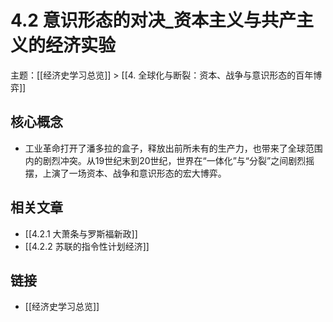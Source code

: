 # 4.2 意识形态的对决_资本主义与共产主义的经济实验

主题：[[经济史学习总览]] > [[4. 全球化与断裂：资本、战争与意识形态的百年博弈]]

## 核心概念

- 工业革命打开了潘多拉的盒子，释放出前所未有的生产力，也带来了全球范围内的剧烈冲突。从19世纪末到20世纪，世界在“一体化”与“分裂”之间剧烈摇摆，上演了一场资本、战争和意识形态的宏大博弈。

## 相关文章

- [[4.2.1 大萧条与罗斯福新政]]
- [[4.2.2 苏联的指令性计划经济]]

## 链接

- [[经济史学习总览]]
